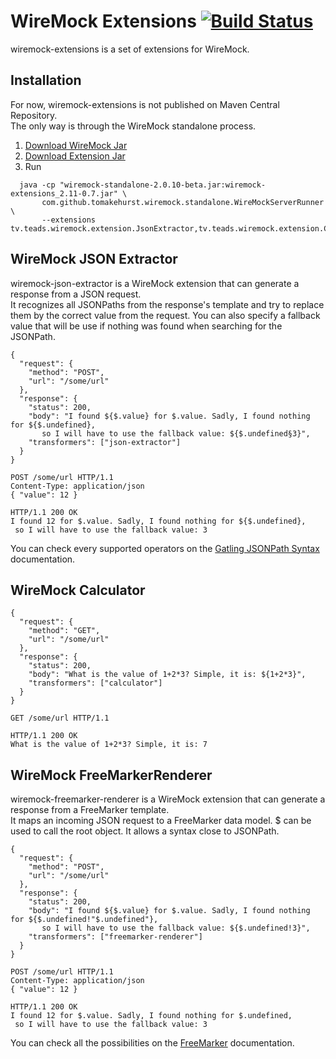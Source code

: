 # WireMock Extensions [![Build Status](https://travis-ci.org/teads/wiremock-extensions.svg?branch=master)](https://travis-ci.org/teads/wiremock-extensions)

wiremock-extensions is a set of extensions for WireMock.

## Installation

For now, wiremock-extensions is not published on Maven Central Repository.  
The only way is through the WireMock standalone process.

1. [Download WireMock Jar](https://repo1.maven.org/maven2/com/github/tomakehurst/wiremock-standalone/2.0.10-beta/wiremock-standalone-2.0.10-beta.jar)
2. [Download Extension Jar](https://github.com/teads/wiremock-extensions/releases/download/v0.7/wiremock-extensions_2.11-0.7.jar)
3. Run  
```
  java -cp "wiremock-standalone-2.0.10-beta.jar:wiremock-extensions_2.11-0.7.jar" \
       com.github.tomakehurst.wiremock.standalone.WireMockServerRunner \
       --extensions tv.teads.wiremock.extension.JsonExtractor,tv.teads.wiremock.extension.Calculator,tv.teads.wiremock.extension.FreeMarkerRenderer
```

## WireMock JSON Extractor

wiremock-json-extractor is a WireMock extension that can generate a response from a JSON request.  
It recognizes all JSONPaths from the response's template and try to replace them by the correct value
from the request. You can also specify a fallback value that will be use if nothing was found when searching
for the JSONPath.

```
{
  "request": {
    "method": "POST",
    "url": "/some/url"
  },
  "response": {
    "status": 200,
    "body": "I found ${$.value} for $.value. Sadly, I found nothing for ${$.undefined},
       so I will have to use the fallback value: ${$.undefined§3}",
    "transformers": ["json-extractor"]
  }
}
```

```
POST /some/url HTTP/1.1
Content-Type: application/json
{ "value": 12 }
```

```
HTTP/1.1 200 OK
I found 12 for $.value. Sadly, I found nothing for ${$.undefined},
 so I will have to use the fallback value: 3
```

You can check every supported operators on the [Gatling JSONPath Syntax](https://github.com/gatling/jsonpath#syntax) documentation.  

## WireMock Calculator

```
{
  "request": {
    "method": "GET",
    "url": "/some/url"
  },
  "response": {
    "status": 200,
    "body": "What is the value of 1+2*3? Simple, it is: ${1+2*3}",
    "transformers": ["calculator"]
  }
}
```

```
GET /some/url HTTP/1.1
```

```
HTTP/1.1 200 OK
What is the value of 1+2*3? Simple, it is: 7
```


## WireMock FreeMarkerRenderer

wiremock-freemarker-renderer is a WireMock extension that can generate a response from a FreeMarker template.  
It maps an incoming JSON request to a FreeMarker data model. $ can be used to call the root object. It allows
a syntax close to JSONPath.

```
{
  "request": {
    "method": "POST",
    "url": "/some/url"
  },
  "response": {
    "status": 200,
    "body": "I found ${$.value} for $.value. Sadly, I found nothing for ${$.undefined!"$.undefined"}, 
       so I will have to use the fallback value: ${$.undefined!3}",
    "transformers": ["freemarker-renderer"]
  }
}
```

```
POST /some/url HTTP/1.1
Content-Type: application/json
{ "value": 12 }
```

```
HTTP/1.1 200 OK
I found 12 for $.value. Sadly, I found nothing for $.undefined, 
 so I will have to use the fallback value: 3
```

You can check all the possibilities on the [FreeMarker](http://freemarker.org/docs/dgui.html) documentation.